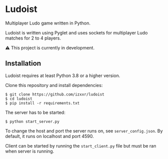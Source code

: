 # Ludoist
Multiplayer Ludo game written in Python.

Ludoist is written using Pyglet and uses sockets for multiplayer Ludo matches for 2 to 4 players.

:warning: This project is currently in development.

## Installation
Ludoist requires at least Python 3.8 or a higher version.

Clone this repository and install dependencies:

```
$ git clone https://github.com/izxxr/ludoist
$ cd ludoist
$ pip install -r requirements.txt
```

The server has to be started:

```
$ python start_server.py
```

To change the host and port the server runs on, see `server_config.json`. By default, it runs on localhost and port 4590.

Client can be started by running the `start_client.py` file but must be ran when server is running.